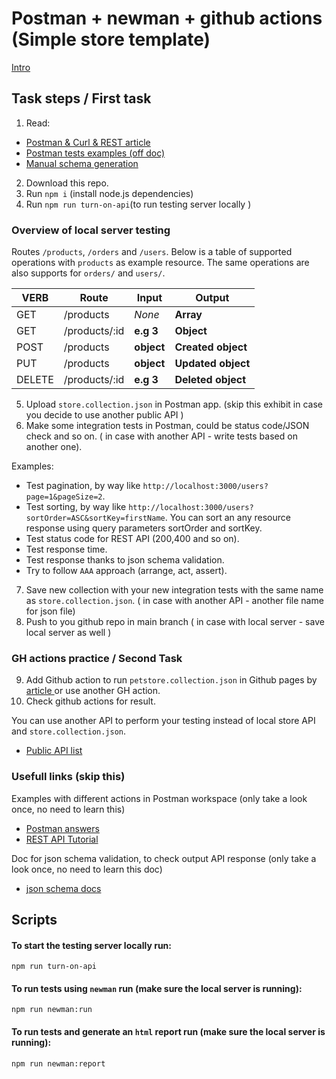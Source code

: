 # Postman + newman + github actions (Simple store template)

<a href="https://drive.google.com/file/d/1LQ1uG7Tt70Jubuk5loS4dMSk-1AJ5jzz/view?usp=sharing" /> Intro </a>

## Task steps / First task

1. Read:

- <a href="https://svitla.com/blog/testing-rest-api-with-postman-and-curl"> Postman & Curl & REST article </a>
- <a href="https://learning.postman.com/docs/writing-scripts/script-references/test-examples/">Postman tests examples (off doc)</a>
- <a href="https://drive.google.com/file/d/1ftlfK91TXTS9GH7ufEXsGujop_LpC5ef/view?usp=sharing" /> Manual schema generation </a>

2. Download this repo.
3. Run `npm i` (install node.js dependencies)
4. Run `npm run turn-on-api`(to run testing server locally )

### Overview of local server testing

Routes `/products`, `/orders` and `/users`. Below is a table of supported operations with `products` as example resource. The same operations are also supports for `orders/` and `users/`.

| VERB   | Route         | Input      | Output             |
| ------ | ------------- | ---------- | ------------------ |
| GET    | /products     | _None_     | **Array**          |
| GET    | /products/:id | **e.g 3**  | **Object**         |
| POST   | /products     | **object** | **Created object** |
| PUT    | /products     | **object** | **Updated object** |
| DELETE | /products/:id | **e.g 3**  | **Deleted object** |

5. Upload `store.collection.json` in Postman app. (skip this exhibit in case you decide to use another public API )
6. Make some integration tests in Postman, could be status code/JSON check and so on. ( in case with another API - write tests based on another one).

Examples:

- Test pagination, by way like `http://localhost:3000/users?page=1&pageSize=2`.
- Test sorting, by way like `http://localhost:3000/users?sortOrder=ASC&sortKey=firstName`. You can sort an any resource response using query parameters sortOrder and sortKey.
- Test status code for REST API (200,400 and so on).
- Test response time.
- Test response thanks to json schema validation.
- Try to follow `AAA` approach (arrange, act, assert).

7. Save new collection with your new integration tests with the same name as `store.collection.json`. ( in case with another API - another file name for json file)
8. Push to you github repo in main branch ( in case with local server - save local server as well )

### GH actions practice / Second Task

9. Add Github action to run `petstore.collection.json` in Github pages by <a href="https://www.linkedin.com/pulse/running-postman-collections-via-github-action-nirmala-jayasanka"> article </a> or use another GH action.
10. Check github actions for result.

You can use another API to perform your testing instead of local store API and `store.collection.json`.

- <a href="https://github.com/public-apis/public-apis"> Public API list </a>

### Usefull links (skip this)

Examples with different actions in Postman workspace (only take a look once, no need to learn this)

- <a href="https://www.postman.com/postman/workspace/postman-answers"> Postman answers </a>
- <a href="https://restfulapi.net"> REST API Tutorial </a>

Doc for json schema validation, to check output API response (only take a look once, no need to learn this doc)

- <a href="https://json-schema.org"> json schema docs </a>

## Scripts

#### To start the testing server locally run:

    npm run turn-on-api

#### To run tests using `newman` run (make sure the local server is running):

    npm run newman:run

#### To run tests and generate an `html` report run (make sure the local server is running):

    npm run newman:report
